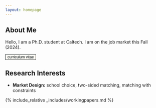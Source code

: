 ```yaml
---
layout: homepage
---
```


## About Me

Hello, I am a Ph.D. student at Caltech. I am on the job market this Fall (2024).

<a href="{{ site.data.workingpapers.main.link.pdf }}" style="cursor:pointer"><button  class="btn btn-sm z-depth-0" role="button" target="_blank" style="font-size:12px;border:1px solid #000d12;cursor:pointer;color:#000d12;background-color:#fffaf2;">curriculum vitae</button></a>

## Research Interests

- **Market Design:** school choice, two-sided matching, matching with constraints

{% include_relative _includes/workingpapers.md %}

